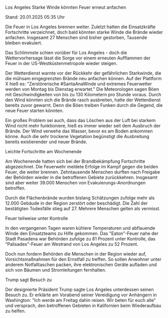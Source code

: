 
Los Angeles
Starke Winde könnten Feuer erneut anfachen


Stand: 20.01.2025 05:35 Uhr


Die Feuer in Los Angeles brennen weiter. Zuletzt hatten die Einsatzkräfte Fortschritte verzeichnet, doch bald könnten starke Winde die Brände wieder anfachen. Insgesamt 27 Menschen sind bisher gestorben, Tausende bleiben evakuiert.



Das Schlimmste schien vorüber für Los Angeles - doch die Wettervorhersage lässt die Sorge vor einem erneuten Aufflammen der Feuer in der US-Westküstenmetropole wieder steigen.


Der Wetterdienst warnte vor der Rückkehr der gefährlichen Starkwinde, die die mühsam eingegrenzten Brände neu anfachen können. Auf der Plattform X hieß es: "Zerstörerische #SantaAnaWinde und extremes Feuerwetter werden von Montag bis Dienstag erwartet." Die Meteorologen sagen Böen mit Geschwindigkeiten von bis zu 130 Kilometern pro Stunde voraus. Durch den Wind könnten sich die Brände rasch ausbreiten, hatte der Wetterdienst bereits zuvor gewarnt. Denn die Böen treiben Funken durch die Gegend, die neue Feuer starten könnten.


Ein großes Problem sei auch, dass das Löschen aus der Luft bei starkem Wind nicht mehr funktioniere, hieß es immer wieder seit dem Ausbruch der Brände. Der Wind verwehe das Wasser, bevor es am Boden ankommen könne. Auch die sehr trockene Vegetation begünstigt die Ausbreitung bereits existierender und neuer Brände.

Leichte Fortschritte am Wochenende


Am Wochenende hatten sich bei der Brandbekämpfung Fortschritte abgezeichnet. Die Feuerwehr meldete Erfolge im Kampf gegen die beiden Feuer, die weiter brennen. Zehntausende Menschen durften nach Freigabe der Behörden wieder in die betroffenen Gebiete zurückkehren. Insgesamt sind aber weiter 39.000 Menschen von Evakuierungs-Anordnungen betroffen.


Durch die Flächenbrände wurden bislang Schätzungen zufolge mehr als 12.000 Gebäude in der Region zerstört oder beschädigt. Die Zahl der bestätigten Todesfälle stieg auf 27. Mehrere Menschen gelten als vermisst. 

Feuer teilweise unter Kontrolle


In den vergangenen Tagen waren kühlere Temperaturen und abflauende Winde den Einsatzteams zu Hilfe gekommen. Das "Eaton"-Feuer nahe der Stadt Pasadena war Behörden zufolge zu 81 Prozent unter Kontrolle, das "Palisades"-Feuer am Westrand von Los Angeles zu 52 Prozent. 


Doch nun fordern Behörden die Menschen in der Region wieder auf, Vorsichtsmaßnahmen für den Ernstfall zu treffen. So sollen Anwohner unter anderem Notfalltaschen packen, ihre elektronischen Geräte aufladen und sich von Bäumen und Stromleitungen fernhalten.

Trump sagt Besuch zu


Der designierte Präsident Trump sagte Los Angeles unterdessen seinen Besuch zu. Er erklärte am Vorabend seiner Vereidigung vor Anhängern in Washington: "Ich werde am Freitag dahin reisen. Wir beten für euch alle" und versprach, den betroffenen Gebieten in Kalifornien beim Wiederaufbau zu helfen.

